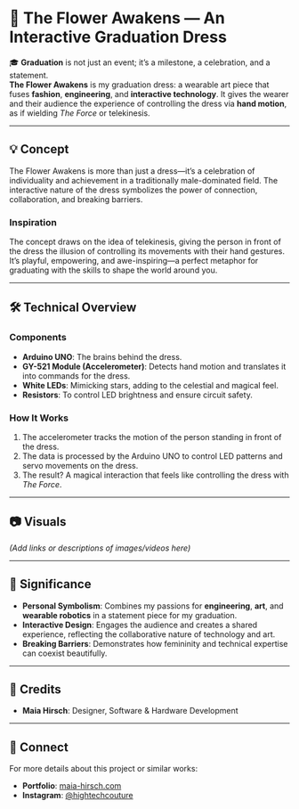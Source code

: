 # 🌸 The Flower Awakens — An Interactive Graduation Dress

🎓 **Graduation** is not just an event; it’s a milestone, a celebration, and a statement.  
**The Flower Awakens** is my graduation dress: a wearable art piece that fuses **fashion**, **engineering**, and **interactive technology**. It gives the wearer and their audience the experience of controlling the dress via **hand motion**, as if wielding *The Force* or telekinesis.

---

## 💡 Concept  
The Flower Awakens is more than just a dress—it’s a celebration of individuality and achievement in a traditionally male-dominated field. The interactive nature of the dress symbolizes the power of connection, collaboration, and breaking barriers.

### Inspiration  
The concept draws on the idea of telekinesis, giving the person in front of the dress the illusion of controlling its movements with their hand gestures. It’s playful, empowering, and awe-inspiring—a perfect metaphor for graduating with the skills to shape the world around you.

---

## 🛠️ Technical Overview  

### Components  
- **Arduino UNO**: The brains behind the dress.  
- **GY-521 Module (Accelerometer)**: Detects hand motion and translates it into commands for the dress.  
- **White LEDs**: Mimicking stars, adding to the celestial and magical feel.  
- **Resistors**: To control LED brightness and ensure circuit safety.

### How It Works  
1. The accelerometer tracks the motion of the person standing in front of the dress.  
2. The data is processed by the Arduino UNO to control LED patterns and servo movements on the dress.  
3. The result? A magical interaction that feels like controlling the dress with *The Force*.

---

## 📷 Visuals  
*(Add links or descriptions of images/videos here)*  

---

## 🎯 Significance  
- **Personal Symbolism**: Combines my passions for **engineering**, **art**, and **wearable robotics** in a statement piece for my graduation.  
- **Interactive Design**: Engages the audience and creates a shared experience, reflecting the collaborative nature of technology and art.  
- **Breaking Barriers**: Demonstrates how femininity and technical expertise can coexist beautifully.

---

## 📝 Credits  
- **Maia Hirsch**: Designer, Software & Hardware Development  

---

## 🌟 Connect  
For more details about this project or similar works:  
- **Portfolio**: [maia-hirsch.com](https://www.maia-hirsch.com)  
- **Instagram**: [@hightechcouture](https://instagram.com/hightechcouture)  
